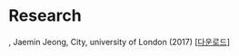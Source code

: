 # Research

<TV Show rating prediction by Machine Learning methods with quantisation of the review>, Jaemin Jeong, City, university of London (2017) [<a href = "https://github.com/dscoool/dscoool.github.io/blob/main/TV%20Show%20Rating%20Prediction%20with%20Machine%20Learning%20methods%20with%20quantisation%20of%20the%20review%20(2017)%20-%20Jaemin%20Jeong%20-%20City%2C%20University%20of%20London.pdf">다운로드</a>]
